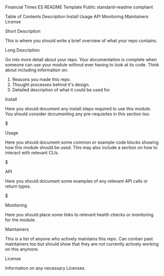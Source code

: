 Financial Times ES README Template Public
standard-readme compliant

Table of Contents
Description
Install
Usage
API
Monitoring
Maintainers
License

Short Description

This is where you should write a brief overview of what your repo contains.


Long Description

Go into more detail about your repo. Your documentation is complete when someone can use your module without ever having to look at its code. Think about including information on:

1. Reasons you made this repo.
2. Thought processes behind it's design.
3. Detailed description of what it could be used for.


Install

Here you should document any install steps required to use this module. You should consider documenting any pre-requisites in this section too.

$

Usage

Here you should document some common or example code blocks showing how this module should be used. This may also include a section on how to interact with relevant CLIs.

$

API

Here you should document some examples of any relevant API calls or return types.

$

Monitoring

Here you should place some links to relevant health checks or monitoring for the module.


Maintainers

This is a list of anyone who actively maintains this repo. Can contian past maintainers too but should show that they are not currently actively working on this anymore.

License

Information on any necessary Licenses.
